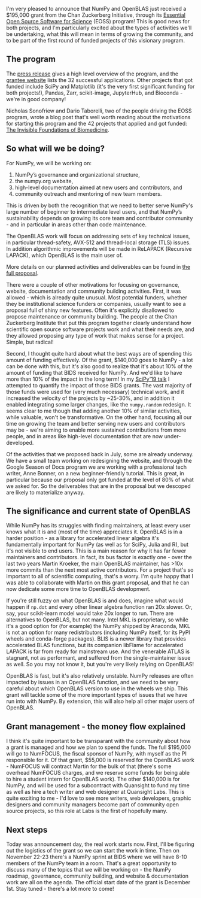 <!--
.. title: A new grant for NumPy and OpenBLAS!
.. slug: numpy-openblas-CZI-grant
.. date: 2019-11-14 20:00:00 UTC
.. author: Ralf Gommers
.. tags: NumPy, OpenBLAS, Labs, funding, community
.. category: 
.. link: 
.. description: 
.. type: text
-->

I'm very pleased to announce that NumPy and OpenBLAS just received a $195,000 grant from
the Chan Zuckerberg Initiative, through its
[Essential Open Source Software for Science](https://chanzuckerberg.com/rfa/essential-open-source-software-for-science/)
(EOSS) program! This is good news for both projects, and I'm particularly excited about
the types of activities we'll be undertaking, what this will mean in terms of growing
the community, and to be part of the first round of funded projects of this visionary program.

## The program

The [press release](https://chanzuckerberg.com/newsroom/chan-zuckerberg-initiative-awards-5-million-for-open-source-software-projects-essential-to-science/)
gives a high level overview of the program, and the
[grantee website](https://chanzuckerberg.com/eoss/proposals) lists the 32 successful applications.
Other projects that got funded include SciPy and Matplotlib (it's the very first
significant funding for both projects!), Pandas, Zarr, scikit-image, JupyterHub, and
Bioconda - we're in good company!

Nicholas Sonofriew and Dario Taborelli, two of the people driving the EOSS program, wrote
a blog post that's well worth reading about the motivations for starting this program and
the 42 projects that applied and got funded:
[The Invisible Foundations of Biomedicine](https://medium.com/@cziscience/4ab7f8d4f5dd).

<!-- TEASER_END -->

## So what will we be doing?

For NumPy, we will be working on:

1. NumPy’s governance and organizational structure,
2. the numpy.org website,
3. high-level documentation aimed at new users and contributors, and
4. community outreach and mentoring of new team members.

This is driven by both the recognition that we need to better serve NumPy's
large number of beginner to intermediate level users, and that NumPy’s
sustainability depends on growing its core team and contributor community -
and in particular in areas other than code maintenance.

The OpenBLAS work will focus on addressing sets of key technical issues, in
particular thread-safety, AVX-512 and thread-local storage (TLS) issues. In
addition algorithmic improvements will be made in ReLAPACK (Recursive
LAPACK), which OpenBLAS is the main user of.

More details on our planned activities and deliverables can be found in
[the full proposal](https://figshare.com/articles/Proposal_NumPy_OpenBLAS_for_Chan_Zuckerberg_Initiative_EOSS_2019_round_1/10302167).

There were a couple of other motivations for focusing on governance, website,
documentation and community building activities. First, it was allowed -
which is already quite unusual. Most potential funders, whether they be
institutional science funders or companies, usually want to see a proposal
full of shiny new features. Often it's explicitly disallowed to propose
maintenance or community building. The people at the Chan Zuckerberg
Institute that put this program together clearly understand how scientific
open source software projects work and what their needs are, and they allowed
proposing any type of work that makes sense for a project. Simple, but
radical!

Second, I thought quite hard about what the best ways are of spending this
amount of funding effectively. Of the grant, $140,000 goes to NumPy - a lot
can be done with this, but it's also good to realize that it's about 10% of
the amount of funding that BIDS received for NumPy. And we'd like to have
more than 10% of the impact in the long term! In my
[SciPy'19 talk](https://www.slideshare.net/RalfGommers/inside-numpy-preparing-for-the-next-decade)
I attempted to quantify the impact of those BIDS grants. The vast majority of
those funds were used for (very much necessary) technical work, and it
increased the velocity of the projects by ~25-30%, and in addition it enabled
integrating some larger changes, like the `numpy.random` redesign. It seems
clear to me though that adding another 10% of similar activities, while valuable,
won't be transformative. On the other hand, focusing all our time
on growing the team and better serving new users and contributors may be -
we're aiming to enable more sustained contributions from more people, and in
areas like high-level documentation that are now under-developed.

Of the activities that we proposed back in July, some are already underway.
We have a small team working on redesigning the website, and through the
Google Season of Docs program we are working with a professional tech writer,
Anne Bonner, on a new beginner-friendly tutorial. This is great, in
particular because our proposal only got funded at the level of 80% of what
we asked for. So the deliverables that are in the proposal but we descoped
are likely to materialize anyway.

## The significance and current state of OpenBLAS

While NumPy has its struggles with finding maintainers, at least every user
knows what it is and (most of the time) appreciates it. OpenBLAS is in a harder
position - as a library for accelerated linear algebra it's fundamentally important
for NumPy (as well as for SciPy, Julia and R), but it's not visible to end users.
This is a main reason for why it has far fewer maintainers and contributors.
In fact, its bus factor is exactly one - over the last two years Martin
Kroeker, the main OpenBLAS maintainer, has >10x more commits than the next
most active contributors. For a project that's so important to all of
scientific computing, that's a worry. I'm quite happy that I was able to
collaborate with Martin on this grant proposal, and that he can now dedicate
some more time to OpenBLAS development.

If you're still fuzzy on what OpenBLAS is and does, imagine what would happen if
`np.dot` and every other linear algebra function ran 20x slower. Or, say,
your scikit-learn model would take 20x longer to run. There are alternatives
to OpenBLAS, but not many. Intel MKL is proprietary, so while it's a good
option for (for example) the NumPy shipped by Anaconda, MKL is not an option
for many redistributors (including NumPy itself, for its PyPI wheels and
conda-forge packages). BLIS is a newer library that provides accelerated BLAS
functions, but its companion libFlame for accelerated LAPACK is far from
ready for mainstream use. And the venerable ATLAS is stagnant, not as performant,
and suffered from the single-maintainer issue as well. So you may not know it,
but you're very likely relying on OpenBLAS!

OpenBLAS is fast, but it's also relatively unstable. NumPy releases are
often impacted by issues in an OpenBLAS function, and we need to be very
careful about which OpenBLAS version to use in the wheels we ship. This grant
will tackle some of the more important types of issues that we have run into
with NumPy. By extension, this will also help all other major users of OpenBLAS.

## Grant management - the money flow explained

I think it's quite important to be transparant with the community about how a grant
is managed and how we plan to spend the funds. The full $195,000 will go to NumFOCUS,
the fiscal sponsor of NumPy, with myself as the PI responsible for it. Of
that grant, $55,000 is reserved for the OpenBLAS work - NumFOCUS will
contract Martin for the bulk of that (there's some overhead NumFOCUS charges,
and we reserve some funds for being able to hire a student intern for
OpenBLAS work). The other $140,000 is for NumPy, and will be used for a
subcontract with Quansight to fund my time as well as hire a tech writer and web
designer at Quansight Labs. This is quite exciting to me - I'd love to see more
writers, web developers, graphic designers and community managers become part of
community open source projects, so this role at Labs is the first of hopefully many.

## Next steps

Today was announcement day, the real work starts now. First, I'll be figuring out
the logistics of the grant so we can start the work in time. Then on November 22-23
there's a NumPy sprint at BIDS where we will have 8-10 members of the NumPy team in
a room. That's a great opportunity to discuss many of the topics that we will be
working on - the NumPy roadmap, governance, community building, and website & documentation
work are all on the agenda. The official start date of the grant is December 1st.
Stay tuned - there's a lot more to come!
